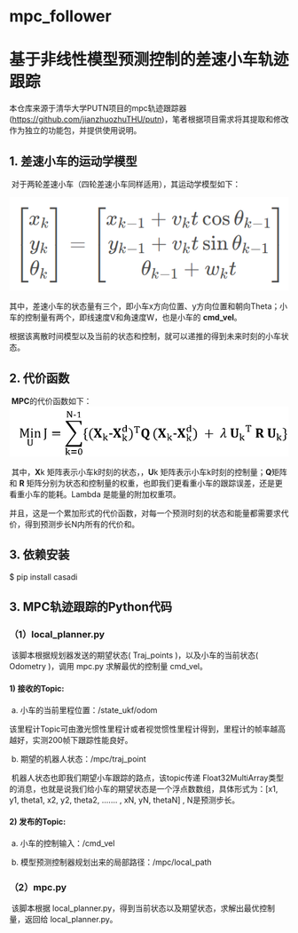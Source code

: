 # mpc_follower

# 基于非线性模型预测控制的差速小车轨迹跟踪

本仓库来源于清华大学PUTN项目的mpc轨迹跟踪器(https://github.com/jianzhuozhuTHU/putn)，笔者根据项目需求将其提取和修改作为独立的功能包，并提供使用说明。

## 1. 差速小车的运动学模型

​	对于两轮差速小车（四轮差速小车同样适用），其运动学模型如下：

![image](https://github.com/WX-James/mpc_follower/blob/main/images/model.jpg)

​	其中，差速小车的状态量有三个，即小车x方向位置、y方向位置和朝向Theta；小车的控制量有两个，即线速度V和角速度W，也是小车的 **cmd_vel**。

​	根据该离散时间模型以及当前的状态和控制，就可以递推的得到未来时刻的小车状态。

## 2. 代价函数

​	**MPC**的代价函数如下：
![image](https://github.com/WX-James/mpc_follower/blob/main/images/cost_function.png)

​	其中，**X**k 矩阵表示小车k时刻的状态，，**U**k 矩阵表示小车k时刻的控制量；**Q**矩阵和 **R** 矩阵分别为状态和控制量的权重，也即我们更看重小车的跟踪误差，还是更看重小车的能耗。Lambda 是能量的附加权重项。

​	并且，这是一个累加形式的代价函数，对每一个预测时刻的状态和能量都需要求代价，得到预测步长N内所有的代价和。

## 3. 依赖安装

$ pip install casadi

## 3. MPC轨迹跟踪的Python代码

### （1）local_planner.py

​	该脚本根据规划器发送的期望状态( Traj_points )，以及小车的当前状态( Odometry )，调用 mpc.py 求解最优的控制量 cmd_vel。

#### 	1) 接收的Topic:

​	a. 小车的当前里程位置：/state_ukf/odom

​	该里程计Topic可由激光惯性里程计或者视觉惯性里程计得到，里程计的帧率越高越好，实测200帧下跟踪性能良好。

​	b. 期望的机器人状态：/mpc/traj_point

​	机器人状态也即我们期望小车跟踪的路点，该topic传递 Float32MultiArray类型的消息，也就是说我们给小车的期望状态是一个浮点数数组，具体形式为：[x1, y1, theta1, x2, y2, theta2, ....... , xN, yN, thetaN] , N是预测步长。

#### 	2) 发布的Topic:

​		a. 小车的控制输入：/cmd_vel

​		b. 模型预测控制器规划出来的局部路径：/mpc/local_path

### （2）mpc.py

​	该脚本根据 local_planner.py，得到当前状态以及期望状态，求解出最优控制量，返回给 local_planner.py。

